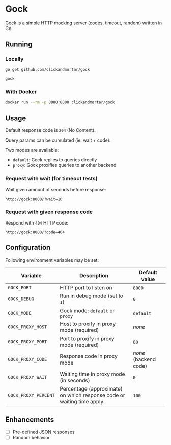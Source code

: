# Gock

Gock is a simple HTTP mocking server (codes, timeout, random) written in Go.

## Running

### Locally

```bash
go get github.com/clickandmortar/gock

gock
```

### With Docker

```bash
docker run --rm -p 8000:8000 clickandmortar/gock
```

## Usage

Default response code is `204` (No Content).

Query params can be cumulated (ie. wait + code).

Two modes are available:

* `default`: Gock replies to queries directly
* `proxy`: Gock proxifies queries to another backend

### Request with wait (for timeout tests)

Wait given amount of seconds before response:

```
http://gock:8000/?wait=10
```

### Request with given response code

Respond with `404` HTTP code:

```
http://gock:8000/?code=404
```

## Configuration

Following environment variables may be set:

| Variable | Description | Default value |
|---|---|---|
| `GOCK_PORT` | HTTP port to listen on | `8000` |
| `GOCK_DEBUG` | Run in debug mode (set to `1`) | `0` |
| `GOCK_MODE` | Gock mode: `default` or `proxy` | `default` |
| `GOCK_PROXY_HOST` | Host to proxify in proxy mode (required) | _none_ |
| `GOCK_PROXY_PORT` | Port to proxify in proxy mode (required) | `80` |
| `GOCK_PROXY_CODE` | Response code in proxy mode | _none_ (backend code) |
| `GOCK_PROXY_WAIT` | Waiting time in proxy mode (in seconds) | `0` |
| `GOCK_PROXY_PERCENT` | Percentage (approximate) on which response code or waiting time apply | `100` |

## Enhancements

* [ ] Pre-defined JSON responses
* [ ] Random behavior

